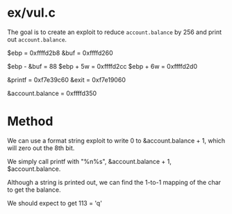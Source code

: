 # ex/vul.c

The goal is to create an exploit to reduce `account.balance` by 256 and print out `account.balance`.

$ebp = 0xffffd2b8
&buf = 0xffffd260

$ebp - &buf = 88
$ebp + 5w = 0xffffd2cc
$ebp + 6w = 0xffffd2d0

&printf = 0xf7e39c60
&exit = 0xf7e19060

&account.balance = 0xffffd350

# Method

We can use a format string exploit to write 0 to &account.balance + 1, which will zero out the 8th bit.

We simply call printf with "%n%s", &account.balance + 1, $account.balance.

Although a string is printed out, we can find the 1-to-1 mapping of the char to get the balance.

We should expect to get 113 = 'q'

